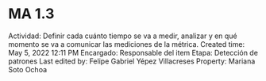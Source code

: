 # MA 1.3

Actividad: Definir cada cuánto tiempo se va a medir, analizar y en qué momento se va a comunicar las mediciones de la métrica.
Created time: May 5, 2022 12:11 PM
Encargado: Responsable del item
Etapa: Detección de patrones
Last edited by: Felipe Gabriel Yépez Villacreses
Property: Mariana Soto Ochoa
